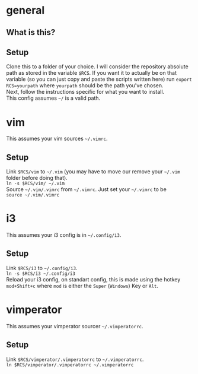 # general
## What is this?

## Setup
Clone this to a folder of your choice. I will consider the repository absolute path as stored in the variable `$RCS`. If you want it to actually be on that variable (so you can just copy and paste the scripts written here) run `export RCS=yourpath` where `yourpath` should be the path you've chosen.  
Next, follow the instructions specific for what you want to install.  
This config assumes `~/` is a valid path.

# vim
This assumes your vim sources `~/.vimrc`.

## Setup
Link `$RCS/vim` to `~/.vim` (you may have to move our remove your `~/.vim` folder before doing that).  
``ln -s $RCS/vim/ ~/.vim``  
Source `~/.vim/.vimrc` from `~/.vimrc`. Just set your `~/.vimrc` to be  
``source ~/.vim/.vimrc``

# i3
This assumes your i3 config is in `~/.config/i3`.

## Setup
Link `$RCS/i3` to `~/.config/i3`.  
``ln -s $RCS/i3 ~/.config/i3``   
Reload your i3 config, on standart config, this is made using the hotkey `mod+Shift+c` where `mod` is either the `Super` (`Windows`) Key or `Alt`.

# vimperator
This assumes your vimperator sourcer `~/.vimperatorrc`.

## Setup
Link `$RCS/vimperator/.vimperatorrc` to `~/.vimperatorrc`.  
``ln $RCS/vimperator/.vimperatorrc ~/.vimperatorrc``  
